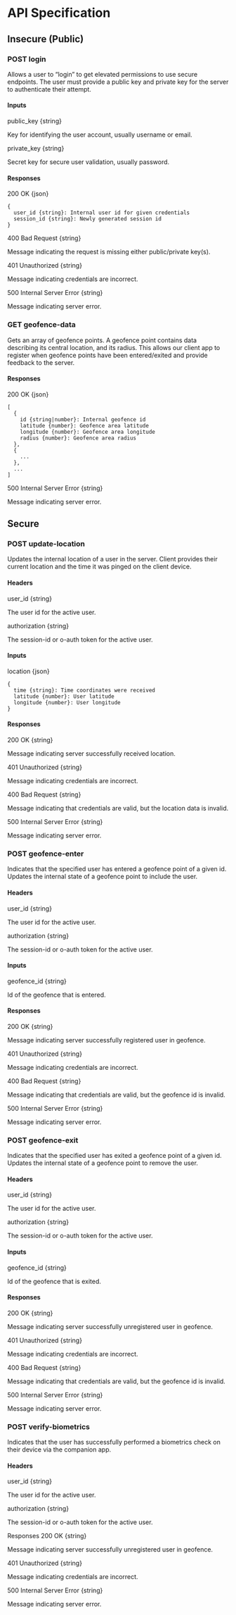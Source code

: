 # API Specification

## Insecure (Public)

### POST login
Allows a user to “login” to get elevated permissions to use secure endpoints. The user must provide a public key and private key for the server to authenticate their attempt.

#### Inputs
public_key {string}

Key for identifying the user account, usually username or email.

private_key {string}

Secret key for secure user validation, usually password.

#### Responses
200 OK {json}
```
{
  user_id {string}: Internal user id for given credentials
  session_id {string}: Newly generated session id
}
```

400 Bad Request {string}

Message indicating the request is missing either public/private key(s).

401 Unauthorized {string}

Message indicating credentials are incorrect.

500 Internal Server Error {string}

Message indicating server error.

### GET geofence-data
Gets an array of geofence points. A geofence point contains data describing its central location, and its radius. This allows our client app to register when geofence points have been entered/exited and provide feedback to the server.

#### Responses
200 OK {json}
```
[
  {
    id {string|number}: Internal geofence id
    latitude {number}: Geofence area latitude
    longitude {number}: Geofence area longitude
    radius {number}: Geofence area radius
  },
  {
    ...
  },
  ...
]
```

500 Internal Server Error {string}

Message indicating server error.

## Secure

### POST update-location
Updates the internal location of a user in the server. Client provides their current location and the time it was pinged on the client device.

#### Headers
user_id {string}

The user id for the active user.

authorization {string}

The session-id or o-auth token for the active user.

#### Inputs
location {json}
```
{
  time {string}: Time coordinates were received
  latitude {number}: User latitude
  longitude {number}: User longitude
}
```

#### Responses
200 OK {string}

Message indicating server successfully received location.

401 Unauthorized {string}

Message indicating credentials are incorrect.

400 Bad Request {string}

Message indicating that credentials are valid, but the location data is invalid.

500 Internal Server Error {string}

Message indicating server error.

### POST geofence-enter
Indicates that the specified user has entered a geofence point of a given id. Updates the internal state of a geofence point to include the user.

#### Headers
user_id {string}

The user id for the active user.

authorization {string}

The session-id or o-auth token for the active user.

#### Inputs
geofence_id {string}

Id of the geofence that is entered.

#### Responses
200 OK {string}

Message indicating server successfully registered user in geofence.

401 Unauthorized {string}

Message indicating credentials are incorrect.

400 Bad Request {string}

Message indicating that credentials are valid, but the geofence id is invalid.

500 Internal Server Error {string}

Message indicating server error.

### POST geofence-exit
Indicates that the specified user has exited a geofence point of a given id. Updates the internal state of a geofence point to remove the user.

#### Headers
user_id {string}

The user id for the active user.

authorization {string}

The session-id or o-auth token for the active user.

#### Inputs
geofence_id {string}

Id of the geofence that is exited.

#### Responses
200 OK {string}

Message indicating server successfully unregistered user in geofence.

401 Unauthorized {string}

Message indicating credentials are incorrect.

400 Bad Request {string}

Message indicating that credentials are valid, but the geofence id is invalid.

500 Internal Server Error {string}

Message indicating server error.

### POST verify-biometrics
Indicates that the user has successfully performed a biometrics check on their device via the companion app.

#### Headers
user_id {string}

The user id for the active user.

authorization {string}

The session-id or o-auth token for the active user.

Responses
200 OK {string}

Message indicating server successfully unregistered user in geofence.

401 Unauthorized {string}

Message indicating credentials are incorrect.

500 Internal Server Error {string}

Message indicating server error.
